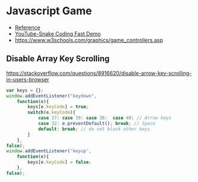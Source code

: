 # Javascript Game 

- [Reference](https://pastebin.com/Z3zhb7cY)
- [YouTube-Snake Coding Fast Demo](https://youtu.be/xGmXxpIj6vs)
- https://www.w3schools.com/graphics/game_controllers.asp


## Disable Array Key Scrolling 

https://stackoverflow.com/questions/8916620/disable-arrow-key-scrolling-in-users-browser

```javascript
var keys = {};
window.addEventListener("keydown",
    function(e){
        keys[e.keyCode] = true;
        switch(e.keyCode){
            case 37: case 39: case 38:  case 40: // Arrow keys
            case 32: e.preventDefault(); break; // Space
            default: break; // do not block other keys
        }
    },
false);
window.addEventListener('keyup',
    function(e){
        keys[e.keyCode] = false;
    },
false);
``` 
